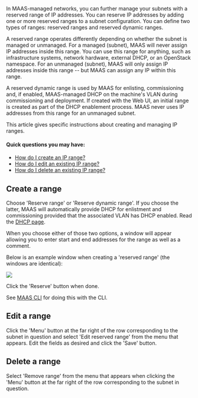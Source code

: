 <!-- deb-2-7-cli
||2.7|2.8|2.9|
|-----:|:-----:|:-----:|:-----:|
|Snap|[CLI](ip-ranges-snap-2-7-cli/2754) ~ [UI](ip-ranges-snap-2-7-ui/2755)|[CLI](ip-ranges-snap-2-8-cli/2756) ~ [UI](ip-ranges-snap-2-8-ui/2757)|[CLI](ip-ranges-snap-2-9-cli/2758) ~ [UI](ip-ranges-snap-2-9-ui/2759)|
|Packages|**CLI** ~ [UI](ip-ranges-deb-2-7-ui/2761)|[CLI](ip-ranges-deb-2-8-cli/2762) ~ [UI](ip-ranges-deb-2-8-ui/2763)|[CLI](ip-ranges-deb-2-9-cli/2764) ~ [UI](ip-ranges-deb-2-9-ui/2765)|
 deb-2-7-cli -->

<!-- deb-2-7-ui
||2.7|2.8|2.9|
|-----:|:-----:|:-----:|:-----:|
|Snap|[CLI](ip-ranges-snap-2-7-cli/2754) ~ [UI](ip-ranges-snap-2-7-ui/2755)|[CLI](ip-ranges-snap-2-8-cli/2756) ~ [UI](ip-ranges-snap-2-8-ui/2757)|[CLI](ip-ranges-snap-2-9-cli/2758) ~ [UI](ip-ranges-snap-2-9-ui/2759)|
|Packages|[CLI](ip-ranges-deb-2-7-cli/2760) ~ |**UI**|[CLI](ip-ranges-deb-2-8-cli/2762) ~ [UI](ip-ranges-deb-2-8-ui/2763)|[CLI](ip-ranges-deb-2-9-cli/2764) ~ [UI](ip-ranges-deb-2-9-ui/2765)|
 deb-2-7-ui -->

<!-- deb-2-8-cli
||2.7|2.8|2.9|
|-----:|:-----:|:-----:|:-----:|
|Snap|[CLI](ip-ranges-snap-2-7-cli/2754) ~ [UI](ip-ranges-snap-2-7-ui/2755)|[CLI](ip-ranges-snap-2-8-cli/2756) ~ [UI](ip-ranges-snap-2-8-ui/2757)|[CLI](ip-ranges-snap-2-9-cli/2758) ~ [UI](ip-ranges-snap-2-9-ui/2759)|
|Packages|[CLI](ip-ranges-deb-2-7-cli/2760) ~ [UI](ip-ranges-deb-2-7-ui/2761)||**CLI** ~ [UI](ip-ranges-deb-2-8-ui/2763)|[CLI](ip-ranges-deb-2-9-cli/2764) ~ [UI](ip-ranges-deb-2-9-ui/2765)|
 deb-2-8-cli -->

<!-- deb-2-8-ui
||2.7|2.8|2.9|
|-----:|:-----:|:-----:|:-----:|
|Snap|[CLI](ip-ranges-snap-2-7-cli/2754) ~ [UI](ip-ranges-snap-2-7-ui/2755)|[CLI](ip-ranges-snap-2-8-cli/2756) ~ [UI](ip-ranges-snap-2-8-ui/2757)|[CLI](ip-ranges-snap-2-9-cli/2758) ~ [UI](ip-ranges-snap-2-9-ui/2759)|
|Packages|[CLI](ip-ranges-deb-2-7-cli/2760) ~ [UI](ip-ranges-deb-2-7-ui/2761)|[CLI](ip-ranges-deb-2-8-cli/2762) ~ |**UI**|[CLI](ip-ranges-deb-2-9-cli/2764) ~ [UI](ip-ranges-deb-2-9-ui/2765)|
 deb-2-8-ui -->

<!-- deb-2-9-cli
||2.7|2.8|2.9|
|-----:|:-----:|:-----:|:-----:|
|Snap|[CLI](ip-ranges-snap-2-7-cli/2754) ~ [UI](ip-ranges-snap-2-7-ui/2755)|[CLI](ip-ranges-snap-2-8-cli/2756) ~ [UI](ip-ranges-snap-2-8-ui/2757)|[CLI](ip-ranges-snap-2-9-cli/2758) ~ [UI](ip-ranges-snap-2-9-ui/2759)|
|Packages|[CLI](ip-ranges-deb-2-7-cli/2760) ~ [UI](ip-ranges-deb-2-7-ui/2761)|[CLI](ip-ranges-deb-2-8-cli/2762) ~ [UI](ip-ranges-deb-2-8-ui/2763)||**CLI** ~ [UI](ip-ranges-deb-2-9-ui/2765)|
 deb-2-9-cli -->

<!-- deb-2-9-ui
||2.7|2.8|2.9|
|-----:|:-----:|:-----:|:-----:|
|Snap|[CLI](ip-ranges-snap-2-7-cli/2754) ~ [UI](ip-ranges-snap-2-7-ui/2755)|[CLI](ip-ranges-snap-2-8-cli/2756) ~ [UI](ip-ranges-snap-2-8-ui/2757)|[CLI](ip-ranges-snap-2-9-cli/2758) ~ [UI](ip-ranges-snap-2-9-ui/2759)|
|Packages|[CLI](ip-ranges-deb-2-7-cli/2760) ~ [UI](ip-ranges-deb-2-7-ui/2761)|[CLI](ip-ranges-deb-2-8-cli/2762) ~ [UI](ip-ranges-deb-2-8-ui/2763)|[CLI](ip-ranges-deb-2-9-cli/2764) ~ |**UI**|
 deb-2-9-ui -->

<!-- snap-2-7-cli
||2.7|2.8|2.9|
|-----:|:-----:|:-----:|:-----:|
|Snap|**CLI** ~ [UI](ip-ranges-snap-2-7-ui/2755)|[CLI](ip-ranges-snap-2-8-cli/2756) ~ [UI](ip-ranges-snap-2-8-ui/2757)|[CLI](ip-ranges-snap-2-9-cli/2758) ~ [UI](ip-ranges-snap-2-9-ui/2759)|
|Packages|[CLI](ip-ranges-deb-2-7-cli/2760) ~ [UI](ip-ranges-deb-2-7-ui/2761)|[CLI](ip-ranges-deb-2-8-cli/2762) ~ [UI](ip-ranges-deb-2-8-ui/2763)|[CLI](ip-ranges-deb-2-9-cli/2764) ~ [UI](ip-ranges-deb-2-9-ui/2765)|
 snap-2-7-cli -->

<!-- snap-2-7-ui
||2.7|2.8|2.9|
|-----:|:-----:|:-----:|:-----:|
|Snap|[CLI](ip-ranges-snap-2-7-cli/2754) ~ |**UI**|[CLI](ip-ranges-snap-2-8-cli/2756) ~ [UI](ip-ranges-snap-2-8-ui/2757)|[CLI](ip-ranges-snap-2-9-cli/2758) ~ [UI](ip-ranges-snap-2-9-ui/2759)|
|Packages|[CLI](ip-ranges-deb-2-7-cli/2760) ~ [UI](ip-ranges-deb-2-7-ui/2761)|[CLI](ip-ranges-deb-2-8-cli/2762) ~ [UI](ip-ranges-deb-2-8-ui/2763)|[CLI](ip-ranges-deb-2-9-cli/2764) ~ [UI](ip-ranges-deb-2-9-ui/2765)|
 snap-2-7-ui -->

<!-- snap-2-8-cli
||2.7|2.8|2.9|
|-----:|:-----:|:-----:|:-----:|
|Snap|[CLI](ip-ranges-snap-2-7-cli/2754) ~ [UI](ip-ranges-snap-2-7-ui/2755)||**CLI** ~ [UI](ip-ranges-snap-2-8-ui/2757)|[CLI](ip-ranges-snap-2-9-cli/2758) ~ [UI](ip-ranges-snap-2-9-ui/2759)|
|Packages|[CLI](ip-ranges-deb-2-7-cli/2760) ~ [UI](ip-ranges-deb-2-7-ui/2761)|[CLI](ip-ranges-deb-2-8-cli/2762) ~ [UI](ip-ranges-deb-2-8-ui/2763)|[CLI](ip-ranges-deb-2-9-cli/2764) ~ [UI](ip-ranges-deb-2-9-ui/2765)|
 snap-2-8-cli -->

<!-- snap-2-8-ui
||2.7|2.8|2.9|
|-----:|:-----:|:-----:|:-----:|
|Snap|[CLI](ip-ranges-snap-2-7-cli/2754) ~ [UI](ip-ranges-snap-2-7-ui/2755)|[CLI](ip-ranges-snap-2-8-cli/2756) ~ |**UI**|[CLI](ip-ranges-snap-2-9-cli/2758) ~ [UI](ip-ranges-snap-2-9-ui/2759)|
|Packages|[CLI](ip-ranges-deb-2-7-cli/2760) ~ [UI](ip-ranges-deb-2-7-ui/2761)|[CLI](ip-ranges-deb-2-8-cli/2762) ~ [UI](ip-ranges-deb-2-8-ui/2763)|[CLI](ip-ranges-deb-2-9-cli/2764) ~ [UI](ip-ranges-deb-2-9-ui/2765)|
 snap-2-8-ui -->

<!-- snap-2-9-cli
||2.7|2.8|2.9|
|-----:|:-----:|:-----:|:-----:|
|Snap|[CLI](ip-ranges-snap-2-7-cli/2754) ~ [UI](ip-ranges-snap-2-7-ui/2755)|[CLI](ip-ranges-snap-2-8-cli/2756) ~ [UI](ip-ranges-snap-2-8-ui/2757)||**CLI** ~ [UI](ip-ranges-snap-2-9-ui/2759)|
|Packages|[CLI](ip-ranges-deb-2-7-cli/2760) ~ [UI](ip-ranges-deb-2-7-ui/2761)|[CLI](ip-ranges-deb-2-8-cli/2762) ~ [UI](ip-ranges-deb-2-8-ui/2763)|[CLI](ip-ranges-deb-2-9-cli/2764) ~ [UI](ip-ranges-deb-2-9-ui/2765)|
 snap-2-9-cli -->

<!-- snap-2-9-ui
||2.7|2.8|2.9|
|-----:|:-----:|:-----:|:-----:|
|Snap|[CLI](ip-ranges-snap-2-7-cli/2754) ~ [UI](ip-ranges-snap-2-7-ui/2755)|[CLI](ip-ranges-snap-2-8-cli/2756) ~ [UI](ip-ranges-snap-2-8-ui/2757)|[CLI](ip-ranges-snap-2-9-cli/2758) ~ |**UI**|
|Packages|[CLI](ip-ranges-deb-2-7-cli/2760) ~ [UI](ip-ranges-deb-2-7-ui/2761)|[CLI](ip-ranges-deb-2-8-cli/2762) ~ [UI](ip-ranges-deb-2-8-ui/2763)|[CLI](ip-ranges-deb-2-9-cli/2764) ~ [UI](ip-ranges-deb-2-9-ui/2765)|
 snap-2-9-ui -->

In MAAS-managed networks, you can further manage your subnets with a reserved range of IP addresses.  You can reserve IP addresses by adding one or more reserved ranges to a subnet configuration. You can define two types of ranges: reserved ranges and reserved dynamic ranges.  

A reserved range operates differently depending on whether the subnet is managed or unmanaged.  For a managed (subnet), MAAS will never assign IP addresses inside this range.  You can use this range for anything, such as infrastructure systems, network hardware, external DHCP, or an OpenStack namespace.  For an unmanaged (subnet), MAAS will only assign IP addresses inside this range -- but MAAS can assign any IP within this range.

A reserved dynamic range is used by MAAS for enlisting, commissioning and, if enabled, MAAS-managed DHCP on the machine's VLAN during commissioning and deployment. If created with the Web UI, an initial range is created as part of the DHCP enablement process. MAAS never uses IP addresses from this range for an unmanaged subnet.

This article gives specific instructions about creating and managing IP ranges.

#### Quick questions you may have:

* [How do I create an IP range?](/t/ip-ranges/760#heading--create-a-range)
* [How do I edit an existing IP range?](/t/ip-ranges/760#heading--edit-a-range)
* [How do I delete an existing IP range?](/t/ip-ranges/760#heading--delete-a-range)

<h2 id="heading--create-a-range">Create a range</h2>

Choose 'Reserve range' or 'Reserve dynamic range'. If you choose the latter, MAAS will automatically provide DHCP for enlistment and commissioning provided that the associated VLAN has DHCP enabled. Read the [DHCP page](/t/managing-dhcp/759).

When you choose either of those two options, a window will appear allowing you to enter start and end addresses for the range as well as a comment.

Below is an example window when creating a 'reserved range' (the windows are identical):

<a href="https://assets.ubuntu.com/v1/be85b7d6-installconfig-network-ipranges__2.4_add-reserved-iprange.png" target = "_blank"><img src="https://assets.ubuntu.com/v1/be85b7d6-installconfig-network-ipranges__2.4_add-reserved-iprange.png"></a>

Click the 'Reserve' button when done.

See [MAAS CLI](/t/common-cli-tasks/794#heading--create-a-reserved-ip-range) for doing this with the CLI.

<h2 id="heading--edit-a-range">Edit a range</h2>

Click the 'Menu' button at the far right of the row corresponding to the subnet in question and select 'Edit reserved range' from the menu that appears. Edit the fields as desired and click the 'Save' button.

<h2 id="heading--delete-a-range">Delete a range</h2>

Select 'Remove range' from the menu that appears when clicking the 'Menu' button at the far right of the row corresponding to the subnet in question.

<!-- LINKS -->